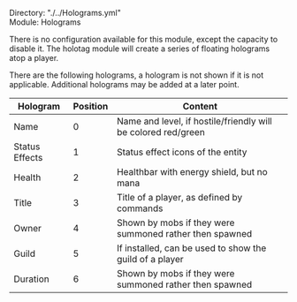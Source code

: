 Directory: "./../Holograms.yml"  
Module: Holograms

There is no configuration available for this module, except the capacity to disable it. The holotag module will create a series of floating holograms atop a player.

There are the following holograms, a hologram is not shown if it is not applicable. Additional holograms may be added at a later point.

| Hologram | Position | Content |
|-|-|-|
| Name | 0 | Name and level, if hostile/friendly will be colored red/green |
| Status Effects | 1 | Status effect icons of the entity |
| Health | 2 | Healthbar with energy shield, but no mana |
| Title | 3 | Title of a player, as defined by commands |
| Owner | 4 | Shown by mobs if they were summoned rather then spawned |
| Guild | 5 | If installed, can be used to show the guild of a player |
| Duration | 6 | Shown by mobs if they were summoned rather then spawned |